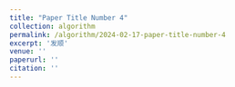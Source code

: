```yaml
---
title: "Paper Title Number 4"
collection: algorithm
permalink: /algorithm/2024-02-17-paper-title-number-4
excerpt: '发顺'
venue: ''
paperurl: ''
citation: ''
---
```

